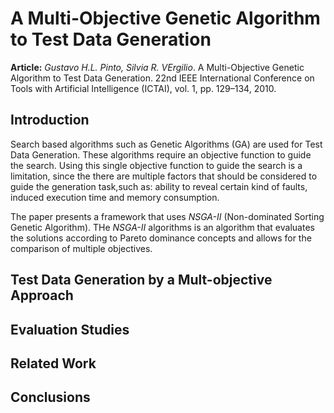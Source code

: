 # A Multi-Objective Genetic Algorithm to Test Data Generation
**Article:**
*Gustavo  H.L. Pinto, Silvia R. VErgilio*. A Multi-Objective Genetic Algorithm to Test Data Generation. 22nd IEEE International Conference on Tools with Artificial Intelligence (ICTAI),  vol. 1, pp. 129–134, 2010.

## Introduction
Search based algorithms such as Genetic Algorithms (GA) are used for Test Data Generation.
These algorithms require an objective function to guide the search.
Using this single objective function to guide the search is a limitation, since the there are multiple factors that should be considered to guide the generation task,such as: ability to reveal certain kind of faults, induced execution time and memory consumption.

The paper presents a framework that uses *NSGA-II* (Non-dominated Sorting Genetic Algorithm).
THe *NSGA-II* algorithms is an algorithm that evaluates the solutions according to Pareto dominance concepts and allows for the comparison of multiple objectives.

## Test Data Generation by a Mult-objective Approach

## Evaluation Studies

## Related Work

## Conclusions

